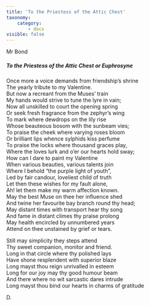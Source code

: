 ```yaml
---
title: 'To the Priestess of the Attic Chest'
taxonomy:
    category:
        - docs
visible: false
---
```


<div class="author">Mr Bond</div>

##### To the Priestess of the Attic Chest or Euphrosyne

Once more a voice demands from friendship’s shrine  
The yearly tribute to my Valentine.  
But now a recreant from the Muses’ train  
My hands would strive to tune the lyre in vain;  
Now all unskilled to court the opening spring  
Or seek fresh fragrance from the zephyr’s wing  
To mark where dewdrops on the lily rise  
Whose beauteous bosom with the sunbeam vies;  
To praise the cheek where varying roses bloom  
Or brilliant lips whence sylphids kiss perfume  
To praise the locks where thousand graces play,  
Where the loves lurk and o’er our hearts hold sway;  
How can I dare to paint my Valentine  
When various beauties, various talents join  
Where I behold “the purple light of youth”,  
Led by fair candour, loveliest child of truth  
Let then these wishes for my fault alone,  
Ah! let them make my warm affection known.  
May the best Muse on thee her influence shed  
And twine her favourite bay branch round thy head;  
May distant times with transport hear thy song  
And fame in distant climes thy praise prolong  
May health encircled by unnumbered years  
Attend on thee unstained by grief or tears.  
  
Still may simplicity they steps attend  
Thy sweet companion, monitor and friend.  
Long in that circle where thy polished lays  
Have shone resplendent with superior blaze  
Long mayst thou reign unrivalled in esteem  
Long for our joy may thy good humour beam  
And there where no wit sarcastic dares intrude  
Long mayst thou bind our hearts in charms of gratitude  
  
D.
